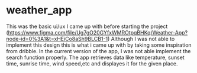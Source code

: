 # weather_app
This was the basic ui/ux I came up with before starting the project (https://www.figma.com/file/Ug7gO20GYfxWMROtpqBHKq/Weather-App?node-id=0%3A1&t=xHEiCo8aSh9BLCB1-1)
Although I was not able to implement this design this is what i came up with by taking some inspiration from dribble.
In the current version of the app, I was not able implement the search function properly. The app retrieves data like temperature, sunset time, sunrise time, wind speed,etc and displayes it for the given place.
